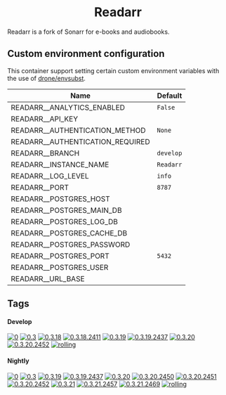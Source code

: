 <!---
NOTE: AUTO-GENERATED FILE
to edit this file, instead edit its template at: ./github/scripts/templates/container/README.md.j2
-->
<div align="center">

# Readarr

</div>

Readarr is a fork of Sonarr for e-books and audiobooks.

## Custom environment configuration

This container support setting certain custom environment variables with the use of [drone/envsubst](https://github.com/drone/envsubst).

| Name                             | Default   |
|----------------------------------|-----------|
| READARR__ANALYTICS_ENABLED       | `False`   |
| READARR__API_KEY                 |           |
| READARR__AUTHENTICATION_METHOD   | `None`    |
| READARR__AUTHENTICATION_REQUIRED |           |
| READARR__BRANCH                  | `develop` |
| READARR__INSTANCE_NAME           | `Readarr` |
| READARR__LOG_LEVEL               | `info`    |
| READARR__PORT                    | `8787`    |
| READARR__POSTGRES_HOST           |           |
| READARR__POSTGRES_MAIN_DB        |           |
| READARR__POSTGRES_LOG_DB         |           |
| READARR__POSTGRES_CACHE_DB       |           |
| READARR__POSTGRES_PASSWORD       |           |
| READARR__POSTGRES_PORT           | `5432`    |
| READARR__POSTGRES_USER           |           |
| READARR__URL_BASE                |           |

## Tags

#### Develop



[![0](https://img.shields.io/badge/0-blue?style=flat-square)](https://github.com/kflix-tv/containers/pkgs/container/readarr-develop-develop/191950567?tag=0)
 [![0.3](https://img.shields.io/badge/0.3-blue?style=flat-square)](https://github.com/kflix-tv/containers/pkgs/container/readarr-develop-develop/191950567?tag=0.3)
 [![0.3.18](https://img.shields.io/badge/0.3.18-blue?style=flat-square)](https://github.com/kflix-tv/containers/pkgs/container/readarr-develop-develop/186050001?tag=0.3.18)
 [![0.3.18.2411](https://img.shields.io/badge/0.3.18.2411-blue?style=flat-square)](https://github.com/kflix-tv/containers/pkgs/container/readarr-develop-develop/186050001?tag=0.3.18.2411)
 [![0.3.19](https://img.shields.io/badge/0.3.19-blue?style=flat-square)](https://github.com/kflix-tv/containers/pkgs/container/readarr-develop-develop/188987635?tag=0.3.19)
 [![0.3.19.2437](https://img.shields.io/badge/0.3.19.2437-blue?style=flat-square)](https://github.com/kflix-tv/containers/pkgs/container/readarr-develop-develop/188987635?tag=0.3.19.2437)
 [![0.3.20](https://img.shields.io/badge/0.3.20-blue?style=flat-square)](https://github.com/kflix-tv/containers/pkgs/container/readarr-develop-develop/191950567?tag=0.3.20)
 [![0.3.20.2452](https://img.shields.io/badge/0.3.20.2452-blue?style=flat-square)](https://github.com/kflix-tv/containers/pkgs/container/readarr-develop-develop/191950567?tag=0.3.20.2452)
 [![rolling](https://img.shields.io/badge/rolling-green?style=flat-square)](https://github.com/kflix-tv/containers/pkgs/container/readarr-develop-develop/191950567?tag=rolling)

#### Nightly



 [![0](https://img.shields.io/badge/0-blue?style=flat-square)](https://github.com/kflix-tv/containers/pkgs/container/readarr-develop-nightly/192010154?tag=0)
 [![0.3](https://img.shields.io/badge/0.3-blue?style=flat-square)](https://github.com/kflix-tv/containers/pkgs/container/readarr-develop-nightly/192010154?tag=0.3)
 [![0.3.19](https://img.shields.io/badge/0.3.19-blue?style=flat-square)](https://github.com/kflix-tv/containers/pkgs/container/readarr-develop-nightly/186049997?tag=0.3.19)
 [![0.3.19.2437](https://img.shields.io/badge/0.3.19.2437-blue?style=flat-square)](https://github.com/kflix-tv/containers/pkgs/container/readarr-develop-nightly/186049997?tag=0.3.19.2437)
 [![0.3.20](https://img.shields.io/badge/0.3.20-blue?style=flat-square)](https://github.com/kflix-tv/containers/pkgs/container/readarr-develop-nightly/188568475?tag=0.3.20)
 [![0.3.20.2450](https://img.shields.io/badge/0.3.20.2450-blue?style=flat-square)](https://github.com/kflix-tv/containers/pkgs/container/readarr-develop-nightly/187371594?tag=0.3.20.2450)
 [![0.3.20.2451](https://img.shields.io/badge/0.3.20.2451-blue?style=flat-square)](https://github.com/kflix-tv/containers/pkgs/container/readarr-develop-nightly/187632515?tag=0.3.20.2451)
 [![0.3.20.2452](https://img.shields.io/badge/0.3.20.2452-blue?style=flat-square)](https://github.com/kflix-tv/containers/pkgs/container/readarr-develop-nightly/188568475?tag=0.3.20.2452)
 [![0.3.21](https://img.shields.io/badge/0.3.21-blue?style=flat-square)](https://github.com/kflix-tv/containers/pkgs/container/readarr-develop-nightly/192010154?tag=0.3.21)
 [![0.3.21.2457](https://img.shields.io/badge/0.3.21.2457-blue?style=flat-square)](https://github.com/kflix-tv/containers/pkgs/container/readarr-develop-nightly/189265536?tag=0.3.21.2457)
 [![0.3.21.2469](https://img.shields.io/badge/0.3.21.2469-blue?style=flat-square)](https://github.com/kflix-tv/containers/pkgs/container/readarr-develop-nightly/192010154?tag=0.3.21.2469)
 [![rolling](https://img.shields.io/badge/rolling-green?style=flat-square)](https://github.com/kflix-tv/containers/pkgs/container/readarr-develop-nightly/192010154?tag=rolling)
